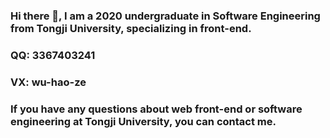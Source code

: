 ### Hi there 👋, I am a 2020 undergraduate in Software Engineering from Tongji University, specializing in front-end.
### QQ: 3367403241
### VX: wu-hao-ze
### If you have any questions about web front-end or software engineering at Tongji University, you can contact me.
<!-- ![Anurag's GitHub stats](https://github-readme-stats.vercel.app/api?username=wu-hao-ze&PAT_1&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&show_icons=true&theme=radical)-->
<!--[![Readme Card](https://github-readme-stats.vercel.app/api/pin/?username=wu-hao-ze&repo=All-assignments-and-projects-for-software-engineering-courses-at-Tongji-University)](https://github.com/anuraghazra/github-readme-stats)-->
<!--[![Top Langs](https://github-readme-stats.vercel.app/api/top-langs/?username=wu-hao-ze&PAT_1&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&layout=donut&exclude_repo=All-assignments-and-projects-for-software-engineering-courses-at-Tongji-University,Tower-Defense-Project-Unity5.5,Shen-Jian-high-level-programming-language-Programming)](https://github.com/anuraghazra/github-readme-stats)-->
<!--
**wu-hao-ze/wu-hao-ze** is a ✨ _special_ ✨ repository because its `README.md` (this file) appears on your GitHub profile.

Here are some ideas to get you started:

- 🔭 I’m currently working on ...
- 🌱 I’m currently learning ...
- 👯 I’m looking to collaborate on ...
- 🤔 I’m looking for help with ...
- 💬 Ask me about ...
- 📫 How to reach me: ...
- 😄 Pronouns: ...
- ⚡ Fun fact: ...
-->
